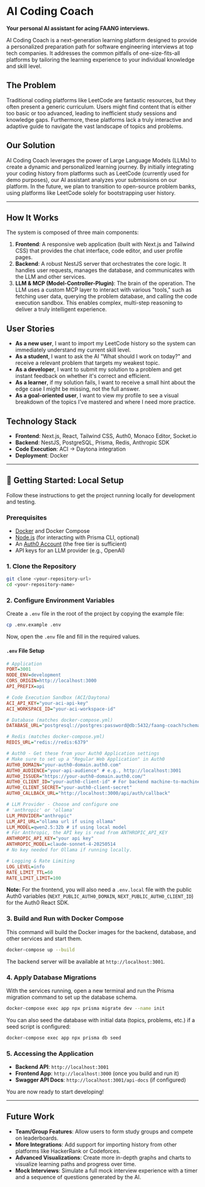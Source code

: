 # AI Coding Coach

**Your personal AI assistant for acing FAANG interviews.**

AI Coding Coach is a next-generation learning platform designed to provide a personalized preparation path for software engineering interviews at top tech companies. It addresses the common pitfalls of one-size-fits-all platforms by tailoring the learning experience to your individual knowledge and skill level.

## The Problem

Traditional coding platforms like LeetCode are fantastic resources, but they often present a generic curriculum. Users might find content that is either too basic or too advanced, leading to inefficient study sessions and knowledge gaps. Furthermore, these platforms lack a truly interactive and adaptive guide to navigate the vast landscape of topics and problems.

## Our Solution

AI Coding Coach leverages the power of Large Language Models (LLMs) to create a dynamic and personalized learning journey. By initially integrating your coding history from platforms such as LeetCode (currently used for demo purposes), our AI assistant analyzes your submissions on our platform. In the future, we plan to transition to open-source problem banks, using platforms like LeetCode solely for bootstrapping user history.

---

## How It Works

The system is composed of three main components:

1.  **Frontend**: A responsive web application (built with Next.js and Tailwind CSS) that provides the chat interface, code editor, and user profile pages.
2.  **Backend**: A robust NestJS server that orchestrates the core logic. It handles user requests, manages the database, and communicates with the LLM and other services.
3.  **LLM & MCP (Model-Controller-Plugin)**: The brain of the operation. The LLM uses a custom MCP layer to interact with various "tools," such as fetching user data, querying the problem database, and calling the code execution sandbox. This enables complex, multi-step reasoning to deliver a truly intelligent experience.

## User Stories

-   **As a new user**, I want to import my LeetCode history so the system can immediately understand my current skill level.
-   **As a student**, I want to ask the AI "What should I work on today?" and receive a relevant problem that targets my weakest topic.
-   **As a developer**, I want to submit my solution to a problem and get instant feedback on whether it's correct and efficient.
-   **As a learner**, if my solution fails, I want to receive a small hint about the edge case I might be missing, not the full answer.
-   **As a goal-oriented user**, I want to view my profile to see a visual breakdown of the topics I've mastered and where I need more practice.

## Technology Stack

-   **Frontend**: Next.js, React, Tailwind CSS, Auth0, Monaco Editor, Socket.io
-   **Backend**: NestJS, PostgreSQL, Prisma, Redis, Anthropic SDK
-   **Code Execution**: ACI -> Daytona integration
-   **Deployment**: Docker

---

## 🚀 Getting Started: Local Setup

Follow these instructions to get the project running locally for development and testing.

### Prerequisites

-   [Docker](https://www.docker.com/products/docker-desktop/) and Docker Compose
-   [Node.js](https://nodejs.org/en/) (for interacting with Prisma CLI, optional)
-   An [Auth0 Account](https://auth0.com/) (the free tier is sufficient)
-   API keys for an LLM provider (e.g., OpenAI)

### 1. Clone the Repository

```bash
git clone <your-repository-url>
cd <your-repository-name>
```

### 2. Configure Environment Variables

Create a `.env` file in the root of the project by copying the example file:

```bash
cp .env.example .env
```

Now, open the `.env` file and fill in the required values.

#### `.env` File Setup

```ini
# Application
PORT=3001
NODE_ENV=development
CORS_ORIGIN=http://localhost:3000
API_PREFIX=api

# Code Execution Sandbox (ACI/Daytona)
ACI_API_KEY="your-aci-api-key"
ACI_WORKSPACE_ID="your-aci-workspace-id"

# Database (matches docker-compose.yml)
DATABASE_URL="postgresql://postgres:password@db:5432/faang-coach?schema=public"

# Redis (matches docker-compose.yml)
REDIS_URL="redis://redis:6379"

# Auth0 - Get these from your Auth0 Application settings
# Make sure to set up a "Regular Web Application" in Auth0
AUTH0_DOMAIN="your-auth0-domain.auth0.com"
AUTH0_AUDIENCE="your-api-audience" # e.g., http://localhost:3001
AUTH0_ISSUER="https://your-auth0-domain.auth0.com/"
AUTH0_CLIENT_ID="your-auth0-client-id" # For backend machine-to-machine auth if needed
AUTH0_CLIENT_SECRET="your-auth0-client-secret"
AUTH0_CALLBACK_URL="http://localhost:3000/api/auth/callback"

# LLM Provider - Choose and configure one
# 'anthropic' or 'ollama'
LLM_PROVIDER="anthropic"
LLM_API_URL="ollama url if using ollama"
LLM_MODEL=qwen2.5:32b # if using local model
# For Anthropic, the API key is read from ANTHROPIC_API_KEY
ANTHROPIC_API_KEY="your api key"
ANTHROPIC_MODEL=claude-sonnet-4-20250514
# No key needed for Ollama if running locally.

# Logging & Rate Limiting
LOG_LEVEL=info
RATE_LIMIT_TTL=60
RATE_LIMIT_LIMIT=100
```
**Note:** For the frontend, you will also need a `.env.local` file with the public Auth0 variables (`NEXT_PUBLIC_AUTH0_DOMAIN`, `NEXT_PUBLIC_AUTH0_CLIENT_ID`) for the Auth0 React SDK.

### 3. Build and Run with Docker Compose

This command will build the Docker images for the backend, database, and other services and start them.

```bash
docker-compose up --build
```

The backend server will be available at `http://localhost:3001`.

### 4. Apply Database Migrations

With the services running, open a new terminal and run the Prisma migration command to set up the database schema.

```bash
docker-compose exec app npx prisma migrate dev --name init
```

You can also seed the database with initial data (topics, problems, etc.) if a seed script is configured:

```bash
docker-compose exec app npx prisma db seed
```

### 5. Accessing the Application

-   **Backend API**: `http://localhost:3001`
-   **Frontend App**: `http://localhost:3000` (once you build and run it)
-   **Swagger API Docs**: `http://localhost:3001/api-docs` (if configured)

You are now ready to start developing!

---
## Future Work

-   **Team/Group Features**: Allow users to form study groups and compete on leaderboards.
-   **More Integrations**: Add support for importing history from other platforms like HackerRank or Codeforces.
-   **Advanced Visualizations**: Create more in-depth graphs and charts to visualize learning paths and progress over time.
-   **Mock Interviews**: Simulate a full mock interview experience with a timer and a sequence of questions generated by the AI.
